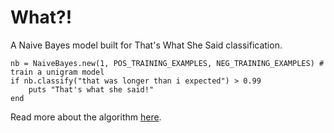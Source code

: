 # What?!

A Naive Bayes model built for That's What She Said classification.

	nb = NaiveBayes.new(1, POS_TRAINING_EXAMPLES, NEG_TRAINING_EXAMPLES) # train a unigram model
	if nb.classify("that was longer than i expected") > 0.99
		puts "That's what she said!"
	end
	
Read more about the algorithm [here](http://blog.echen.me).